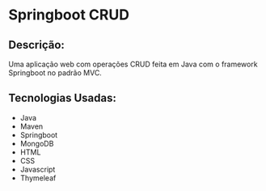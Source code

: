 # Springboot CRUD

## Descrição:
Uma aplicação web com operações CRUD feita em Java com o framework Springboot no padrão MVC.

## Tecnologias Usadas:
* Java
* Maven
* Springboot
* MongoDB
* HTML
* CSS
* Javascript
* Thymeleaf

